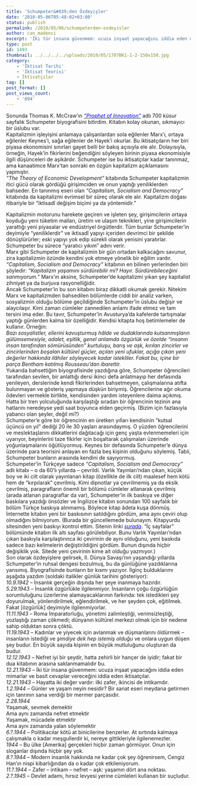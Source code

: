 ```yaml
---
title: 'Schumpeter&#039;den Özdeyişler'
date: '2010-05-06T05:48:02+03:00'
status: publish
permalink: /2010/05/06/schumpeterden-ozdeyisler
author: can_madenci
excerpt: 'İki tür insana güvenmem: ucuza inşaat yapacağını iddia eden mimarlar ve basit cevaplar vereceğini iddia eden iktisatçılar. Bu cümlenin sahibi Avusturyalı iktisatçı Joseph Schumpeter''in incelenen biyografisinden çıkarılmış düşünmeye sevk eden bir yazı.'
type: post
id: 1493
thumbnail: ../../../../uploads/2010/05/1707BK1-1-2-150x150.jpg
category:
    - 'İktisat Tarihi'
    - 'İktisat Teorisi'
    - İktisatçılar
tag: []
post_format: []
post_views_count:
    - '694'
---
```

Sonunda Thomas K. McCraw’ın [*<span style="color: #0000ff;">“Prophet of Innovation”</span>*](http://www.amazon.com/Prophet-Innovation-Schumpeter-Creative-Destruction/dp/0674034813/ref=sr_1_4?ie=UTF8&s=books&qid=1273079276&sr=8-4) adlı 700 küsur sayfalık Schumpeter biyografisini bitirdim. Kitabın kolay okunan, sıkmayıcı bir üslubu var.  
Kapitalizmin işleyişini anlamaya çalışanlardan sola eğilenler Marx’ı, ortaya eğilenler Keynes’i, sağa eğilenler de Hayek’i okurlar. Bu iktisatçıların her biri piyasa ekonomisini sınırları gayet belli bir bakış açısıyla ele alır. Dolayısıyla, örneğin, Hayek’in fikirlerini beğendiğini söyleyen birinin piyasa ekonomisiyle ilgili düşünceleri de aşikârdır. Schumpeter ise bu iktisatçılar kadar tanınmaz, ama kanaatimce Marx’tan sonraki en özgün kapitalizm açıklamasını yapmıştır.  
*“The Theory of Economic Development”* kitabında Schumpeter kapitalizmin itici gücü olarak gördüğü girişimciden ve onun yaptığı yeniliklerden bahseder. En tanınmış eseri olan *“Capitalism, Socialism and Democracy”* kitabında da kapitalizmi evrimsel bir süreç olarak ele alır. Kapitalizm doğası itibariyle bir “iktisadî değişim biçimi ya da yöntemidir.”  
  
Kapitalizmin motorunu harekete geçiren ve işleten şey, girişimcilerin ortaya koyduğu yeni tüketim malları, üretim ve ulaşım teknikleri, yine girişimcilerin yarattığı yeni piyasalar ve endüstriyel örgütlerdir. Tüm bunlar Schumpeter’in deyimiyle “yeniliklerdir” ve iktisadî yapıyı içeriden devrimci bir şekilde dönüştürürler; eski yapıyı yok edip sürekli olarak yenisini yaratırlar. Schumpeter bu sürece “yaratıcı yıkım” adını verir.  
Marx gibi Schumpeter de kapitalizmin bir gün ortadan kalkacağını savunur, zira kapitalizmin özünde kendini yok etmeye yönelik bir eğilim vardır. *“Capitalism, Socialism and Democracy”* kitabının en bilinen yerlerinden biri şöyledir: *“Kapitalizm yaşamını sürdürebilir mi? Hayır. Sürdürebileceğini sanmıyorum.”* Marx’ın aksine, Schumpeter’de kapitalizmi yıkan şey kapitalist zihniyet ya da burjuva rasyonelliğidir.  
Ancak Schumpeter’in bu son kitabını biraz dikkatli okumak gerekir. Nitekim Marx ve kapitalizmden bahsedilen bölümlerde ciddi bir analiz varken, sosyalizmin olduğu bölüme geçildiğinde Schumpeter’in üslubu değişir ve alaycılaşır. Kimi zaman cümleler zannedilen anlamı ifade etmez ve tam tersini ima eder. Bu tavır, Schumpeter’in Avusturya’da kafelerde tartışmalar yaptığı günlerden kalma bir özelliğidir. Kendisi kitapta hoş betimlemeler de kullanır. Örneğin:  
*Bazı sosyalistler, ellerini kavuşturmuş hâlde ve dudaklarında kutsanmışların gülümsemesiyle, adalet, eşitlik, genel anlamda özgürlük ve özelde “insanın insan tarafından sömürüsünden” kurtuluşu, barış ve aşk, kırılan zincirler ve zincirlerinden boşalan kültürel güçler, açılan yeni ufuklar, açığa çıkan yeni değerler hakkında ilâhiler söyleyecek kadar istekliler. Fakat bu, içine bir parça Bentham katılmış Rousseau’dan ibarettir.*  
Yukarıda bahsettiğim biyografisinde yazdığına göre, Schumpeter öğrencileri tarafından sevilen, bir anlattığı dersi ikinci defa anlatmayıp her defasında yenileyen, derslerinde kendi fikirlerinden bahsetmeyen, çalışmalarına atıfta bulunmayan ve gösteriş yapmaya düşkün biriymiş. Öğrencilerine ağır okuma ödevleri vermekle birlikte, kendisinden yardım isteyenlere daima açıkmış. Hatta bir tren yolculuğunda karşılaştığı sıradan bir öğrencinin tezinin ana hatlarını neredeyse yedi saat boyunca elden geçirmiş. (Bizim için fazlasıyla yabancı olan şeyler, değil mi?)  
Schumpeter’e göre bir öğrencinin en üretken yılları kendisinin “kutsal üçüncü on yıl” dediği 20 ile 30 yaşları arasındaymış. O yüzden öğrencilerini ve meslektaşlarını dikkatlerini dağıtacağı için genç yaşta evlenmemeleri için uyarıyor, beyinlerini taze fikirler için boşaltarak çalışmaları üzerinde yoğunlaşmalarını öğütlüyormuş. Keynes bir defasında Schumpeter’e dünya üzerinde para teorisini anlayan en fazla beş kişinin olduğunu söylemiş. Tabii, Schumpeter bunların arasında kendini de sayıyormuş.  
Schumpeter’in Türkçeye sadece *“Capitalism, Socialism and Democracy”* adlı kitabı – o da 60’lı yıllarda – çevrildi. Varlık Yayınları’ndan çıkan, küçük boy ve iki cilt olarak yayınlanan kitap (özellikle de ilk cilt) maalesef hem kötü hem de “kırpılarak” çevrilmiş. Kimi dipnotlar ya çevrilmemiş ya da eksik çevrilmiş, paragrafların önemli bir bölümü cümleler atlanarak çevrilmiş (arada atlanan paragraflar da var), Schumpeter’in ilk baskıya ve diğer baskılara yazdığı önsözler ve İngilizce kitabın sonundan 100 sayfalık bir bölüm Türkçe baskıya alınmamış. Böylece kitap âdeta kuşa dönmüş. İnternette kitabın yeni bir baskısının satıldığını gördüm, ama aynı çeviri olup olmadığını bilmiyorum. (Burada bir güncellemede bulunayım. Kitapyurdu sitesinden yeni baskıyı kontrol ettim. Sitenin linki *[<span style="color: #0000ff;">şurada</span>](http://www.kitapyurdu.com/kitap/default.asp?id=450206&sa=58172435)*. “İç sayfalar” bölümünde kitabın ilk altı sayfası görülebiliyor. Bunu Varlık Yayınları’ndan çıkan baskıyla karşılaştırınca iki çevirinin de aynı olduğunu, yeni baskıda sadece bazı kelimelerin değiştirildiğini gördüm. Bunun dışında hiçbir değişiklik yok. Sitede yeni çevirinin kime ait olduğu yazmıyor.)  
Son olarak özdeyişlere gelirsek, II. Dünya Savaşı’nın yaşandığı yıllarda Schumpeter’in ruhsal dengesi bozulmuş, bu da günlüğüne yazdıklarına yansımış. Biyografisinde bunların bir kısmı yazıyor. İlginç bulduklarımı aşağıda yazdım (soldaki italikler günlük tarihini gösteriyor):  
*10.9.1942* – İnsanlık gerçeğin dışında her şeye inanmaya hazırdır.  
*5.29.1943* – İnsanlık özgürlükle ilgilenmiyor. İnsanların çoğu özgürlüğün sorumluluğunu üzerlerine alamayacaklarının farkında: tek istedikleri şey doyurulmak, yönlendirilmek, eğlendirilmek, ve her şeyden çok, eğitilmek. Fakat \[özgürlük\] deyimiyle ilgilenmiyorlar.  
*11.11.1943 –* Roma İmparatorluğu, yönetimi zalimleştiği, verimsizleştiği, yozlaştığı zaman çökmedi; dünyanın kültürel merkezi olmak için bir nedene sahip olduktan sonra çöktü.  
*11.19.1943* – Kadınlar ve yiyecek için avlanmak ve düşmanlarını öldürmek – insanların istediği ve *şimdiye dek hep istemiş olduğu* ve onlara uygun düşen şey budur. En büyük sayıda kişinin en büyük mutluluğunu oluşturan da budur.  
*12.12.1943* – Nefret iyi bir şeydir, hatta zehirli bir hançer de iyidir; fakat bir dua kitabının arasına saklanmamalıdır bu.  
*12.21.1943* – İki tür insana güvenmem: ucuza inşaat yapacağını iddia eden mimarlar ve basit cevaplar vereceğini iddia eden iktisatçılar.  
*12.21.1943* – Hayatta iki değer vardır: ilki zafer, ikincisi de intikamdır.  
*1.2.1944* – Günler ve yaşam neyin nesidir? Bir sanat eseri meydana getirmen için tanrının sana verdiği bir mermer parçasıdır.  
*2.28.1944*   
Yaşamak, sevmek demektir  
Ama aynı zamanda nefret etmektir  
Yaşamak, mücadele etmektir  
Ama aynı zamanda yalan söylemektir  
*6.?.1944* – Politikacılar kötü at binicilerine benzerler. At sırtında kalmaya çalışmakla o kadar meşgullerdir ki, nereye gittikleriyle ilgilenemezler.  
*1944* – Bu ülke \[Amerika\] gerçekleri hiçbir zaman görmüyor. Onun için sloganlar dışında hiçbir şey yok.  
*8.?.1944* – Modern insanlık hakkında ne kadar çok şey öğrenirsem, Cengiz Han’ın nispi kibarlığından da o kadar çok etkileniyorum.  
*11.?.1944* – Zafer – intikam – nefret – aşk: yaşamın dört ana noktası.  
*2.?.1945* – Devlet adamı, hırsız levyesi yerine cümleleri kullanan bir suçludur.